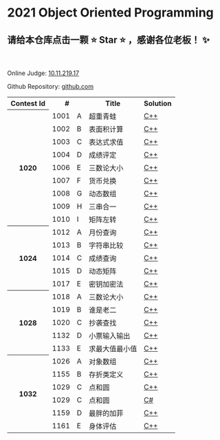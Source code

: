  2021 Object Oriented Programming
==================================
请给本仓库点击一颗 :star: Star :star: ，感谢各位老板！ :sparkles:
----------------------------------

<br>

Online Judge: [10.11.219.17](http://10.11.219.17/JudgeOnline/)

Github Repository: [github.com](https://github.com/IkaroInory/ProblemSolvingReport/tree/master/SZTU%20OJ/2021%20Object%20Oriented%20Programming)

<table>
    <tr>
        <th>Contest Id</th>
        <th colspan="2">#</th>
        <th>Title</th>
        <th>Solution</th>
    </tr>
    <tr>
        <th rowspan="9">1020</td>
        <td>1001</td>
        <td>A</td>
        <td>超重青蛙</td>
        <td><a href="./1001%20-%20超重青蛙.cpp">C++</a></td>
    </tr>
    <tr>
        <td>1002</td>
        <td>B</td>
        <td>表面积计算</td>
        <td><a href="./1002%20-%20表面积计算.cpp">C++</a></td>
    </tr>
    <tr>
        <td>1003</td>
        <td>C</td>
        <td>表达式求值</td>
        <td><a href="./1003%20-%20表达式求值.cpp">C++</a></td>
    </tr>
    <tr>
        <td>1004</td>
        <td>D</td>
        <td>成绩评定</td>
        <td><a href="./1004%20-%20成绩评定.cpp">C++</a></td>
    </tr>
    <tr>
        <td>1006</td>
        <td>E</td>
        <td>三数论大小</td>
        <td><a href="./1006%20-%20三数论大小.cpp">C++</a></td>
    </tr>
    <tr>
        <td>1007</td>
        <td>F</td>
        <td>货币兑换</td>
        <td><a href="./1007%20-%20货币兑换.cpp">C++</a></td>
    </tr>
    <tr>
        <td>1008</td>
        <td>G</td>
        <td>动态数组</td>
        <td><a href="./1008%20-%20动态数组.cpp">C++</a></td>
    </tr>
    <tr>
        <td>1009</td>
        <td>H</td>
        <td>三串合一</td>
        <td><a href="./1009%20-%20三串合一.cpp">C++</a></td>
    </tr>
    <tr>
        <td>1010</td>
        <td>I</td>
        <td>矩阵左转</td>
        <td><a href="./1010%20-%20矩阵左转.cpp">C++</a></td>
    </tr>
    <tr>
        <th rowspan="5">1024</td>
        <td>1012</td>
        <td>A</td>
        <td>月份查询</td>
        <td><a href="./1012%20-%20月份查询.cpp">C++</a></td>
    </tr>
    <tr>
        <td>1013</td>
        <td>B</td>
        <td>字符串比较</td>
        <td><a href="./1013%20-%20字符串比较.cpp">C++</a></td>
    </tr>
    <tr>
        <td>1014</td>
        <td>C</td>
        <td>成绩查询</td>
        <td><a href="./1014%20-%20成绩查询.cpp">C++</a></td>
    </tr>
    <tr>
        <td>1015</td>
        <td>D</td>
        <td>动态矩阵</td>
        <td><a href="./1015%20-%20动态矩阵.cpp">C++</a></td>
    </tr>
    <tr>
        <td>1017</td>
        <td>E</td>
        <td>密钥加密法</td>
        <td><a href="./1017%20-%20密钥加密法.cpp">C++</a></td>
    </tr>
        <tr>
        <th rowspan="5">1028</td>
        <td>1018</td>
        <td>A</td>
        <td>三数论大小</td>
        <td><a href="./1018%20-%20三数论大小.cpp">C++</a></td>
    </tr>
    <tr>
        <td>1019</td>
        <td>B</td>
        <td>谁是老二</td>
        <td><a href="./1019%20-%20谁是老二.cpp">C++</a></td>
    </tr>
    <tr>
        <td>1020</td>
        <td>C</td>
        <td>抄袭查找</td>
        <td><a href="./1020%20-%20抄袭查找.cpp">C++</a></td>
    </tr>
    <tr>
        <td>1132</td>
        <td>D</td>
        <td>小票输入输出</td>
        <td><a href="./1132%20-%20小票输入输出.cpp">C++</a></td>
    </tr>
    <tr>
        <td>1133</td>
        <td>E</td>
        <td>求最大值最小值</td>
        <td><a href="./1133%20-%20求最大值最小值.cpp">C++</a></td>
    </tr>
        </tr>
        <tr>
        <th rowspan="6">1032</td>
        <td>1026</td>
        <td>A</td>
        <td>对象数组</td>
        <td><a href="./1026%20-%20对象数组.cpp">C++</a></td>
    </tr>
    <tr>
        <td>1155</td>
        <td>B</td>
        <td>存折类定义</td>
        <td><a href="./1155%20-%20存折类定义.cpp">C++</a></td>
    </tr>
    <tr>
        <td>1029</td>
        <td>C</td>
        <td>点和圆</td>
        <td><a href="./1029%20-%20点和圆.cpp">C++</a></td>
    </tr>
    <tr>
        <td>1029</td>
        <td>C</td>
        <td>点和圆</td>
        <td><a href="./1029%20-%20点和圆.cs">C#</a></td>
    </tr>
    <tr>
        <td>1159</td>
        <td>D</td>
        <td>最胖的加菲</td>
        <td><a href="./1159%20-%20最胖的加菲.cpp">C++</a></td>
    </tr>
    <tr>
        <td>1161</td>
        <td>E</td>
        <td>身体评估</td>
        <td><a href="./1161%20-%20身体评估.cpp">C++</a></td>
    </tr>
</table>

